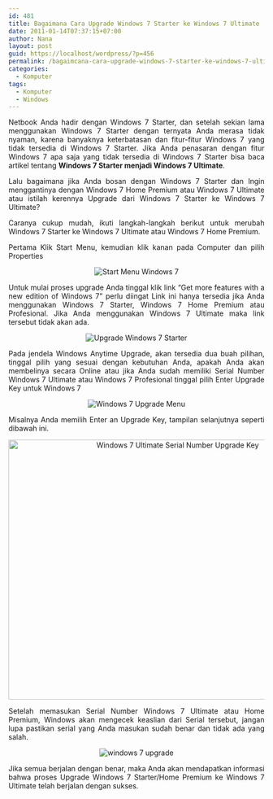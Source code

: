 ```yaml
---
id: 481
title: Bagaimana Cara Upgrade Windows 7 Starter ke Windows 7 Ultimate
date: 2011-01-14T07:37:15+07:00
author: Nana
layout: post
guid: https://localhost/wordpress/?p=456
permalink: /bagaimcana-cara-upgrade-windows-7-starter-ke-windows-7-ultimate/
categories:
  - Komputer
tags:
  - Komputer
  - Windows
---
```

<p style="text-align: justify;">
  Netbook Anda hadir dengan Windows 7 Starter, dan setelah sekian lama menggunakan Windows 7 Starter dengan ternyata Anda merasa tidak nyaman, karena banyaknya keterbatasan dan fitur-fitur Windows 7 yang tidak tersedia di Windows 7 Starter. Jika Anda penasaran dengan fitur Windows 7 apa saja yang tidak tersedia di Windows 7 Starter bisa baca artikel tentang <strong>Windows 7 Starter menjadi Windows 7 Ultimate</strong>.
</p>

<p style="text-align: justify;">
  Lalu bagaimana jika Anda bosan dengan Windows 7 Starter dan Ingin menggantinya dengan Windows 7 Home Premium atau Windows 7 Ultimate atau istilah kerennya Upgrade dari Windows 7 Starter ke Windows 7 Ultimate?
</p>

<p style="text-align: justify;">
  Caranya cukup mudah, ikuti langkah-langkah berikut untuk merubah Windows 7 Starter ke Windows 7 Ultimate atau Windows 7 Home Premium.
</p>

<p style="text-align: justify;">
  Pertama Klik Start Menu, kemudian klik kanan pada Computer dan pilih Properties
</p>

<p style="text-align: center;">
  <img src="https://2.bp.blogspot.com/-GgxkzBAcedg/Uq2UmiDZNoI/AAAAAAAACa0/CwXLdc7m6A8/s1600/windows-7-upgrade-0.png" alt="Start Menu Windows 7" border="0" />
</p>

<p style="text-align: justify;">
  Untuk mulai proses upgrade Anda tinggal klik link “Get more features with a new edition of Windows 7” perlu diingat Link ini hanya tersedia jika Anda menggunakan Windows 7 Starter, Windows 7 Home Premium atau Profesional. Jika Anda menggunakan Windows 7 Ultimate maka link tersebut tidak akan ada.
</p>

<p style="text-align: center;">
  <img src="https://4.bp.blogspot.com/-u9Gg5N4Tj_0/Uq2UmofkbrI/AAAAAAAACao/n8_n5k6EXh0/s1600/windows-7-upgrade-1.jpg" alt="Upgrade Windows 7 Starter" border="0" />
</p>

<p style="text-align: justify;">
  Pada jendela Windows Anytime Upgrade, akan tersedia dua buah pilihan, tinggal pilih yang sesuai dengan kebutuhan Anda, apakah Anda akan membelinya secara Online atau jika Anda sudah memiliki Serial Number Windows 7 Ultimate atau Windows 7 Profesional tinggal pilih Enter Upgrade Key untuk Windows 7
</p>

<p style="text-align: center;">
  <img src="https://2.bp.blogspot.com/-W1YcaRuLpCc/Uq2UmTTuuLI/AAAAAAAACak/yBzUc73ByaM/s1600/windows-7-upgrade-2.png" alt="Windows 7 Upgrade Menu" border="0" />
</p>

<p style="text-align: justify;">
  Misalnya Anda memilih Enter an Upgrade Key, tampilan selanjutnya seperti dibawah ini.
</p>

<p style="text-align: center;">
  <img loading="lazy" src="https://1.bp.blogspot.com/-gdZl9FhWPX4/Uq2UpFKTPCI/AAAAAAAACa8/2UY_Cpv0cAw/s1600/windows-7-upgrade-3.png" alt="Windows 7 Ultimate Serial Number Upgrade Key" width="650" height="511" border="0" />
</p>

<p style="text-align: justify;">
  Setelah memasukan Serial Number Windows 7 Ultimate atau Home Premium, Windows akan mengecek keaslian dari Serial tersebut, jangan lupa pastikan serial yang Anda masukan sudah benar dan tidak ada yang salah.
</p>

<p style="text-align: center;">
  <img src="https://3.bp.blogspot.com/-5mItXwBusQU/Uq2UpthireI/AAAAAAAACbE/-G1SOazWz0M/s1600/windows-7-upgrade-4.png" alt="windows 7 upgrade" border="0" />
</p>

<p style="text-align: justify;">
  Jika semua berjalan dengan benar, maka Anda akan mendapatkan informasi bahwa proses Upgrade Windows 7 Starter/Home Premium ke Windows 7 Ultimate telah berjalan dengan sukses.
</p>